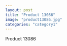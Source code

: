 ```yaml
---
layout: post
title: "Product 13086"
image: "product13086.jpg"
categories: "category1"
---
```

Product 13086
